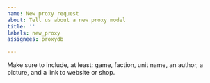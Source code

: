 ```yaml
---
name: New proxy request
about: Tell us about a new proxy model
title: ''
labels: new_proxy
assignees: proxydb

---
```


Make sure to include, at least: game, faction, unit name, an author, a picture, and a link to website or shop.
